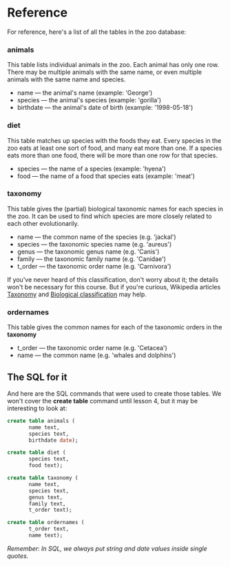 # Reference

For reference, here's a list of all the tables in the zoo database:



### animals

This table lists individual animals in the zoo. Each animal has only one row. There may be multiple animals with the same name, or even multiple animals with the same name and species.



- name — the animal's name (example: 'George')
- species — the animal's species (example: 'gorilla')
- birthdate — the animal's date of birth (example: '1998-05-18')



### diet

This table matches up species with the foods they eat. Every species in the zoo eats at least one sort of food, and many eat more than one. If a species eats more than one food, there will be more than one row for that species.



- species — the name of a species (example: 'hyena')
- food — the name of a food that species eats (example: 'meat')



### taxonomy

This table gives the (partial) biological taxonomic names for each species in the zoo. It can be used to find which species are more closely related to each other evolutionarily.



- name — the common name of the species (e.g. 'jackal')
- species — the taxonomic species name (e.g. 'aureus')
- genus — the taxonomic genus name (e.g. 'Canis')
- family — the taxonomic family name (e.g. 'Canidae')
- t_order — the taxonomic order name (e.g. 'Carnivora')

If you've never heard of this classification, don't worry about it; the details won't be necessary for this course. But if you're curious, Wikipedia articles [Taxonomy](http://en.wikipedia.org/wiki/Biological_classification) and [Biological classification](http://en.wikipedia.org/wiki/Biological_classification) may help.



### ordernames

This table gives the common names for each of the taxonomic orders in the **taxonomy**



- t_order — the taxonomic order name (e.g. 'Cetacea')
- name — the common name (e.g. 'whales and dolphins')

## The SQL for it

And here are the SQL commands that were used to create those tables. We won't cover the **create table** command until lesson 4, but it may be interesting to look at:

```sql
create table animals (  
       name text,
       species text,
       birthdate date);

create table diet (
       species text,
       food text);  

create table taxonomy (
       name text,
       species text,
       genus text,
       family text,
       t_order text); 

create table ordernames (
       t_order text,
       name text);
```

*Remember: In SQL, we always put string and date values inside single quotes.*